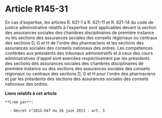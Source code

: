 # Article R145-31

En cas d'expertise, les articles R. 621-1 à R. 621-11 et R. 621-14 du code de justice administrative relatifs à l'expertise
sont applicables devant la section des assurances sociales des chambres disciplinaires de première instance ou les sections
des assurances sociales des conseils régionaux ou centraux des sections D, G et H de l'ordre des pharmaciens et les sections
des assurances sociales des conseils nationaux des ordres. Les compétences conférées aux présidents des tribunaux
administratifs et à ceux des cours administratives d'appel sont exercées respectivement par les présidents des sections des
assurances sociales des chambres disciplinaires de première instance ou des sections des assurances sociales des conseils
régionaux ou centraux des sections D, G et H pour l'ordre des pharmaciens et par les présidents des sections des assurances
sociales des conseils nationaux des ordres.

**Liens relatifs à cet article**

	**Créé par**:

	  - Décret n°2013-547 du 26 juin 2013 - art. 3
